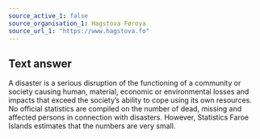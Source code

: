 ```yaml
---
source_active_1: false
source_organisation_1: Hagstova Føroya
source_url_1: "https://www.hagstova.fo"
---
```

## Text answer  
A disaster is a serious disruption of the functioning of a community or society causing human, material, economic or environmental losses and impacts that exceed the society’s ability to cope using its own resources.
No official statistics are compiled on the number of dead, missing and affected persons in connection with disasters. However, Statistics Faroe Islands estimates that the numbers are very small.
